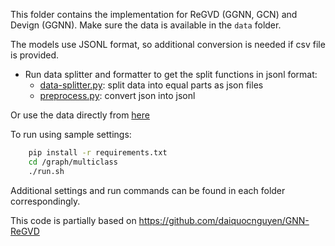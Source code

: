This folder contains the implementation for ReGVD (GGNN, GCN) and Devign (GGNN).
Make sure the data is available in the `data` folder.

The models use JSONL format, so additional conversion is needed if csv file is provided.

- Run data splitter and formatter to get the split functions in jsonl format:
    - [data-splitter.py](data-splitter.py): split data into equal parts as json files
    - [preprocess.py](preprocess.py): convert json into jsonl

Or use the data directly from [here](https://drive.google.com/drive/folders/17zrM4V9b8eOuc9-2SC90hF8I72siTpyc?usp=sharing)

To run using sample settings:
```bash
    pip install -r requirements.txt
    cd /graph/multiclass 
    ./run.sh
```

Additional settings and run commands can be found in each folder correspondingly.

This code is partially based on https://github.com/daiquocnguyen/GNN-ReGVD
